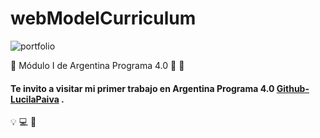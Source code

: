 # webModelCurriculum

![portfolio](https://www.google.com/url?sa=i&url=https%3A%2F%2Fwww.shutterstock.com%2Fes%2Fsearch%2Ftecnolog%25C3%25ADa&psig=AOvVaw2i-BhYA_IJgfw4HtYeWli2&ust=1680727309050000&source=images&cd=vfe&ved=0CA8QjRxqFwoTCIjk06OLkf4CFQAAAAAdAAAAABAE)


 🔴  Módulo I de Argentina Programa 4.0 🚀  🔴 

#### Te invito a visitar mi primer trabajo en Argentina Programa 4.0 [Github-LucilaPaiva](https://lucilapaiva.github.io/proyecto-portfolio/) .

  💡  💻  🎇 
